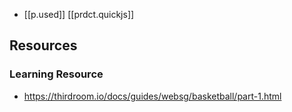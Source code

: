 
- [[p.used]] [[prdct.quickjs]]

## Resources

### Learning Resource

- https://thirdroom.io/docs/guides/websg/basketball/part-1.html